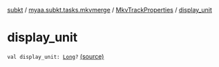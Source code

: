 [subkt](../../index.md) / [myaa.subkt.tasks.mkvmerge](../index.md) / [MkvTrackProperties](index.md) / [display_unit](./display_unit.md)

# display_unit

`val display_unit: `[`Long`](https://kotlinlang.org/api/latest/jvm/stdlib/kotlin/-long/index.html)`?` [(source)](https://github.com/Myaamori/SubKt/blob/0.1.8/src/main/kotlin/myaa/subkt/tasks/mkvmerge/mkvmerge.kt#L88)